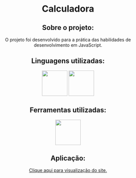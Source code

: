 <h1 align="center">Calculadora</h1>
<div align="center">
  <h2>Sobre o projeto:</h2>
  <p>O projeto foi desenvolvido para a prática das habilidades de desenvolvimento em JavaScript.</p>
</div>
<div align="center">
  <h2>Linguagens utilizadas:</h2>
  <img height="80em" src="https://cdn.jsdelivr.net/gh/devicons/devicon@latest/icons/html5/html5-original.svg" />
  <img height="80em" src="https://cdn.jsdelivr.net/gh/devicons/devicon@latest/icons/css3/css3-original.svg" />
</div>
<div align="center">
  <h2>Ferramentas utilizadas:</h2>
  <img height="80em" src="https://cdn.jsdelivr.net/gh/devicons/devicon@latest/icons/vscode/vscode-original.svg" />
</div>
<div align="center">
  <h2>Aplicação:</h2>
  <a href="https://mariabeatrizbc.github.io/Calculadora/" target="_blank">Clique aqui para visualização do site.</a>
  <br>
  <br>
</div>

